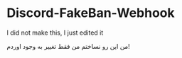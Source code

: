 # Discord-FakeBan-Webhook
I did not make this, I just edited it

من این رو نساختم من فقط تغییر به وجود اوردم!


